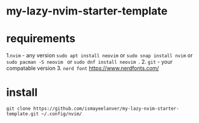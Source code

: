 # my-lazy-nvim-starter-template

# requirements
1.`nvim` - any version ``` sudo apt install neovim ``` or ``` sudo snap install nvim ``` or ```sudo pacman -S neovim ``` or ```sudo dnf install neovim ```.
2. `git` - your compatable version
3. `nerd font` <https://www.nerdfonts.com/>
# install
```
git clone https://github.com/ismayeelanver/my-lazy-nvim-starter-template.git ~/.config/nvim/
```
